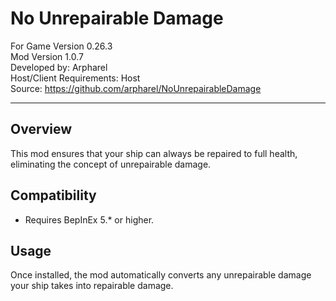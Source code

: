 # No Unrepairable Damage

For Game Version 0.26.3  
Mod Version 1.0.7  
Developed by: Arpharel  
Host/Client Requirements: Host  
Source: https://github.com/arpharel/NoUnrepairableDamage  


---------------------

## Overview
This mod ensures that your ship can always be repaired to full health, eliminating the concept of unrepairable damage.

## Compatibility
- Requires BepInEx 5.* or higher.

## Usage
Once installed, the mod automatically converts any unrepairable damage your ship takes into repairable damage.
